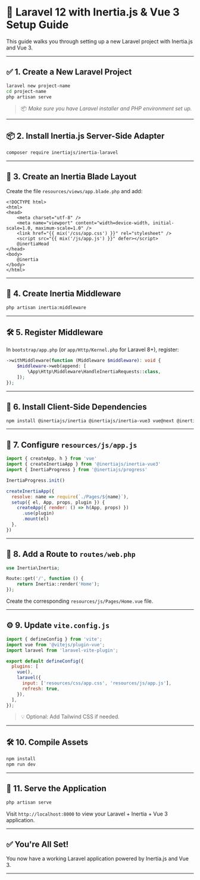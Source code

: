 # 🚀 Laravel 12 with Inertia.js & Vue 3 Setup Guide 

This guide walks you through setting up a new Laravel project with Inertia.js and Vue 3.

---

## ✅ 1. Create a New Laravel Project

```bash
laravel new project-name
cd project-name
php artisan serve
```

> 📦 *Make sure you have Laravel installer and PHP environment set up.*

---

## 📦 2. Install Inertia.js Server-Side Adapter

```bash
composer require inertiajs/inertia-laravel
```

---

## 🧱 3. Create an Inertia Blade Layout

Create the file `resources/views/app.blade.php` and add:

```blade
<!DOCTYPE html>
<html>
<head>
    <meta charset="utf-8" />
    <meta name="viewport" content="width=device-width, initial-scale=1.0, maximum-scale=1.0" />
    <link href="{{ mix('/css/app.css') }}" rel="stylesheet" />
    <script src="{{ mix('/js/app.js') }}" defer></script>
    @inertiaHead
</head>
<body>
    @inertia
</body>
</html>
```

---

## 🔐 4. Create Inertia Middleware

```bash
php artisan inertia:middleware
```

---

## 🛠️ 5. Register Middleware

In `bootstrap/app.php` (or `app/Http/Kernel.php` for Laravel 8+), register:

```php
->withMiddleware(function (Middleware $middleware): void {
    $middleware->web(append: [
        \App\Http\Middleware\HandleInertiaRequests::class,
    ]);
});
```

---

## 🎨 6. Install Client-Side Dependencies

```bash
npm install @inertiajs/inertia @inertiajs/inertia-vue3 vue@next @inertiajs/progress
```

---

## 🧩 7. Configure `resources/js/app.js`

```js
import { createApp, h } from 'vue'
import { createInertiaApp } from '@inertiajs/inertia-vue3'
import { InertiaProgress } from '@inertiajs/progress'

InertiaProgress.init()

createInertiaApp({
  resolve: name => require(`./Pages/${name}`),
  setup({ el, App, props, plugin }) {
    createApp({ render: () => h(App, props) })
      .use(plugin)
      .mount(el)
  },
})
```

---

## 🔁 8. Add a Route to `routes/web.php`

```php
use Inertia\Inertia;

Route::get('/', function () {
    return Inertia::render('Home');
});
```

Create the corresponding `resources/js/Pages/Home.vue` file.

---

## ⚙️ 9. Update `vite.config.js`

```js
import { defineConfig } from 'vite';
import vue from '@vitejs/plugin-vue';
import laravel from 'laravel-vite-plugin';

export default defineConfig({
  plugins: [
    vue(),
    laravel({
      input: ['resources/css/app.css', 'resources/js/app.js'],
      refresh: true,
    }),
  ],
});
```

> 💡 Optional: Add Tailwind CSS if needed.

---

## 🛠️ 10. Compile Assets

```bash
npm install
npm run dev
```

---

## 🚀 11. Serve the Application

```bash
php artisan serve
```

Visit `http://localhost:8000` to view your Laravel + Inertia + Vue 3 application.

---

## ✅ You're All Set!

You now have a working Laravel application powered by Inertia.js and Vue 3.

---
